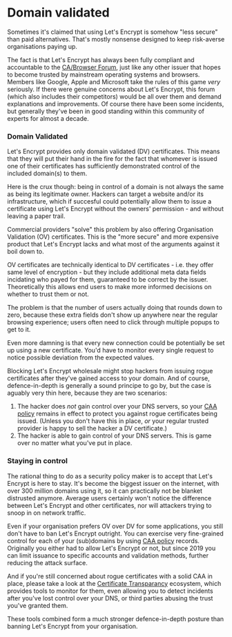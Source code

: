 ---
---
# Domain validated
Sometimes it's claimed that using Let's Encrypt is somehow "less secure" than paid alternatives. That's mostly nonsense designed to keep risk-averse organisations paying up.

The fact is that Let's Encrypt has always been fully compliant and accountable to the [CA/Browser Forum](https://cabforum.org/), just like any other issuer that hopes to become trusted by mainstream operating systems and browsers. Members like Google, Apple and Microsoft take the rules of this game *very* seriously. If there were genuine concerns about Let's Encrypt, this forum (which also includes their competitors) would be all over them and demand explanations and improvements. Of course there have been some incidents, but generally they've been in good standing within this community of experts for almost a decade.

### Domain Validated 
Let's Encrypt provides only domain validated (DV) certificates. This means that they will put their hand in the fire for the fact that whomever is issued one of their certificates has sufficiently demonstrated control of the included domain(s) to them. 

Here is the crux though: being in control of a domain is not always the same as being its legitimate owner. Hackers can target a website and/or its infrastructure, which if succesful could potentially allow them to issue a certificate using Let's Encrypt without the owners' permission - and without leaving a paper trail.

Commercial providers "solve" this problem by also offering Organisation Validation (OV) certificates. This is the "more secure" and more expensive product that Let's Encrypt lacks and what most of the arguments against it boil down to. 

OV certificates are technically identical to DV certificates - i.e. they offer same level of encryption - but they include additional meta data fields incidating who payed for them, guaranteed to be correct by the issuer. Theoretically this allows end users to make more informed decisions on whether to trust them or not. 

The problem is that the number of users actually doing that rounds down to zero, because these extra fields don't show up anywhere near the regular browsing experience; users often need to click through multiple popups to get to it.

Even more damning is that every new connection could be potentially be set up using a new certificate. You'd have to monitor every single request to notice possible deviation from the expected values. 

Blocking Let's Encrypt wholesale might stop hackers from issuing rogue certificates after they've gained access to your domain. And of course, defence-in-depth is generally a sound principe to go by, but the case is aguably very thin here, because they are two scenarios:

1. The hacker does *not* gain control over your DNS servers, so your [CAA policy](https://en.wikipedia.org/wiki/DNS_Certification_Authority_Authorization) remains in effect to protect you against rogue certificates being issued. (Unless you don't have this in place, *or* your regular trusted provider is happy to sell the hacker a DV certificate.)
2. The hacker is able to gain control of your DNS servers. This is game over no matter what you've put in place. 

### Staying in control
The rational thing to do as a security policy maker is to accept that Let's Encrypt is here to stay. It's become the biggest issuer on the internet, with over 300 million domains using it, so it can practically not be blanket distrusted anymore. Average users certainly won't notice the difference between Let's Encrypt and other certificates, nor will attackers trying to snoop in on network traffic.

Even if your organisation prefers OV over DV for some applications, you still don't have to ban Let's Encrypt outright. You can exercise very fine-grained control for each of your (sub)domains by using [CAA policy](https://en.wikipedia.org/wiki/DNS_Certification_Authority_Authorization) records. Originally you either had to allow Let's Encrypt or not, but since 2019 you can limit issuance to specific accounts and validation methods, further reducing the attack surface.

And if you're still concerned about rogue certificates with a solid CAA in place, please take a look at the [Certificate Transparancy](https://certificate.transparency.dev/) ecosystem, which provides tools to monitor for them, even allowing you to detect incidents after you've lost control over your DNS, or third parties abusing the trust you've granted them. 

These tools combined form a much stronger defence-in-depth posture than banning Let's Encrypt from your organisation.